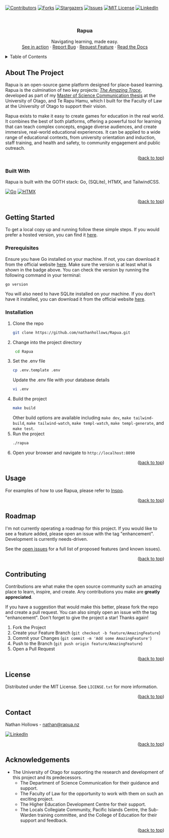 <!-- Improved compatibility of back to top link: See: https://github.com/othneildrew/Best-README-Template/pull/73 -->
<a id="readme-top"></a>


<!-- PROJECT SHIELDS -->
[![Contributors][contributors-shield]][contributors-url]
[![Forks][forks-shield]][forks-url]
[![Stargazers][stars-shield]][stars-url]
[![Issues][issues-shield]][issues-url]
[![MIT License][license-shield]][license-url]
[![LinkedIn][linkedin-shield]][linkedin-url]



<!-- PROJECT LOGO -->
<br />
<div align="center">
  <!-- <a href="https://github.com/nathanhollows/Rapua"> -->
  <!--   <img src="images/logo.png" alt="Logo" width="80" height="80"> -->
  <!-- </a> -->

  <h3 align="center">Rapua</h3>

  <p align="center">
        Navigating learning, made easy.
    <br />
    <a href="https://rapua.nz">See in action</a>
    ·
    <a href="https://github.com/nathanhollows/Rapua/issues/new?assignees=&labels=&projects=&template=bug_report.md&title=Bug:">Report Bug</a>
    ·
    <a href="https://github.com/nathanhollows/Rapua/issues/new?assignees=&labels=&projects=&template=feature_request.md&title=Feature:">Request Feature</a>
    ·
    <a href="https://rapua.nz/docs/">Read the Docs</a>
  </p>
</div>



<!-- TABLE OF CONTENTS -->
<details>
  <summary>Table of Contents</summary>
  <ol>
    <li>
      <a href="#about-the-project">About The Project</a>
      <ul>
        <li><a href="#built-with">Built With</a></li>
      </ul>
    </li>
    <li>
      <a href="#getting-started">Getting Started</a>
      <ul>
        <li><a href="#prerequisites">Prerequisites</a></li>
        <li><a href="#installation">Installation</a></li>
      </ul>
    </li>
    <li><a href="#usage">Usage</a></li>
    <li><a href="#roadmap">Roadmap</a></li>
    <li><a href="#contributing">Contributing</a></li>
    <li><a href="#license">License</a></li>
    <li><a href="#contact">Contact</a></li>
    <li><a href="#acknowledgments">Acknowledgments</a></li>
  </ol>
</details>



<!-- ABOUT THE PROJECT -->
## About The Project

Rapua is an open-source game platform designed for place-based learning. Rapua is the culmination of two key projects: [*The Amazing Trace*](https://github.com/nathanhollows/AmazingTrace), developed as part of my [Master of Science Communication thesis](https://ourarchive.otago.ac.nz/esploro/outputs/9926546072901891) at the University of Otago, and Te Rapu Hamu, which I built for the Faculty of Law at the University of Otago to support their vision.

Rapua exists to make it easy to create games for education in the real world. It combines the best of both platforms, offering a powerful tool for learning that can teach complex concepts, engage diverse audiences, and create immersive, real-world educational experiences. It can be applied to a wide range of educational contexts, from university orientation and induction, staff training, and health and safety, to community engagement and public outreach.

<p align="right">(<a href="#readme-top">back to top</a>)</p>



### Built With

Rapua is built with the GOTH stack: Go, (SQLite), HTMX, and TailwindCSS.

[![Go][go]][go-url] [![HTMX][htmx]][htmx-url]

<p align="right">(<a href="#readme-top">back to top</a>)</p>



<!-- GETTING STARTED -->
## Getting Started

To get a local copy up and running follow these simple steps. If you would prefer a hosted version, you can find it [here](https://rapua.nz).

### Prerequisites

Ensure you have Go installed on your machine. If not, you can download it from the official website [here](https://golang.org/). Make sure the version is at least what is shown in the badge above. You can check the version by running the following command in your terminal:

```sh
go version
```

You will also need to have SQLite installed on your machine. If you don't have it installed, you can download it from the official website [here](https://www.sqlite.org/download.html).

### Installation

1. Clone the repo
   ```sh
   git clone https://github.com/nathanhollows/Rapua.git
   ```
2. Change into the project directory
   ```sh
    cd Rapua
    ```
3. Set the .env file
    ```sh
    cp .env.template .env
    ```
    Update the .env file with your database details
    ```sh
    vi .env
    ```
3. Build the project
    ```sh
    make build
    ```
    Other build options are available including `make dev`, `make tailwind-build`, `make tailwind-watch`, `make templ-watch`, `make templ-generate`, and `make test`.
4. Run the project
    ```sh
    ./rapua
    ```
5. Open your browser and navigate to `http://localhost:8090`
    

<p align="right">(<a href="#readme-top">back to top</a>)</p>



<!-- USAGE EXAMPLES -->
## Usage

For examples of how to use Rapua, please refer to [Inspo](https://rapua.nz/inspo).

<p align="right">(<a href="#readme-top">back to top</a>)</p>



<!-- ROADMAP -->
## Roadmap

I'm not currently operating a roadmap for this project. If you would like to see a feature added, please open an issue with the tag "enhancement". Development is currently needs-driven.

See the [open issues](https://github.com/nathanhollows/Rapua/issues) for a full list of proposed features (and known issues).

<p align="right">(<a href="#readme-top">back to top</a>)</p>



<!-- CONTRIBUTING -->
## Contributing

Contributions are what make the open source community such an amazing place to learn, inspire, and create. Any contributions you make are **greatly appreciated**.

If you have a suggestion that would make this better, please fork the repo and create a pull request. You can also simply open an issue with the tag "enhancement".
Don't forget to give the project a star! Thanks again!

1. Fork the Project
2. Create your Feature Branch (`git checkout -b feature/AmazingFeature`)
3. Commit your Changes (`git commit -m 'Add some AmazingFeature'`)
4. Push to the Branch (`git push origin feature/AmazingFeature`)
5. Open a Pull Request

<!-- ### Top contributors: -->
<!---->
<!-- <a href="https://github.com/nathanhollows/Rapua/graphs/contributors"> -->
<!--   <img src="https://contrib.rocks/image?repo=nathanhollows/Rapua" alt="contrib.rocks image" /> -->
<!-- </a> -->

<p align="right">(<a href="#readme-top">back to top</a>)</p>



<!-- LICENSE -->
## License

Distributed under the MIT License. See `LICENSE.txt` for more information.

<p align="right">(<a href="#readme-top">back to top</a>)</p>



<!-- CONTACT -->
## Contact

Nathan Hollows - nathan@rapua.nz 

[![LinkedIn][linkedin-shield]][linkedin-url]

<p align="right">(<a href="#readme-top">back to top</a>)</p>



<!-- ACKNOWLEDGMENTS -->
## Acknowledgements

* The University of Otago for supporting the research and development of this project and its predecessors.
    * The Department of Science Communication for their guidance and support.
    * The Faculty of Law for the opportunity to work with them on such an exciting project.
    * The Higher Education Development Centre for their support.
    * The Locals Collegiate Community, Pacific Islands Centre, the Sub-Warden training committee, and the College of Education for their support and feedback.


<p align="right">(<a href="#readme-top">back to top</a>)</p>



<!-- MARKDOWN LINKS & IMAGES -->
<!-- https://www.markdownguide.org/basic-syntax/#reference-style-links -->
[contributors-shield]: https://img.shields.io/github/contributors/nathanhollows/Rapua.svg?style=for-the-badge
[contributors-url]: https://github.com/nathanhollows/Rapua/graphs/contributors
[forks-shield]: https://img.shields.io/github/forks/nathanhollows/Rapua.svg?style=for-the-badge
[forks-url]: https://github.com/nathanhollows/Rapua/network/members
[stars-shield]: https://img.shields.io/github/stars/nathanhollows/Rapua.svg?style=for-the-badge
[stars-url]: https://github.com/nathanhollows/Rapua/stargazers
[issues-shield]: https://img.shields.io/github/issues/nathanhollows/rapua.svg?style=for-the-badge
[issues-url]: https://github.com/nathanhollows/Rapua/issues
[license-shield]: https://img.shields.io/github/license/nathanhollows/Rapua.svg?style=for-the-badge
[license-url]: https://github.com/nathanhollows/Rapua/blob/master/LICENSE
[linkedin-shield]: https://img.shields.io/badge/-LinkedIn-black.svg?style=for-the-badge&logo=linkedin&colorB=555
[linkedin-url]: https://linkedin.com/in/nathanhollows
[product-screenshot]: images/screenshot.png
[go]: https://img.shields.io/github/go-mod/go-version/nathanhollows/Rapua?style=for-the-badge
[go-url]: https://go.dev/
[htmx]: https://img.shields.io/badge/HTMX-36C?logo=htmx&logoColor=fff&style=for-the-badge
[htmx-url]: https://htmx.org/
